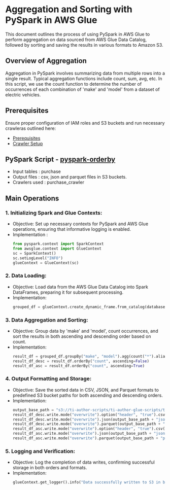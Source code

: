 # Aggregation and Sorting with PySpark in AWS Glue

 This document outlines the process of using PySpark in AWS Glue to perform aggregation on data sourced from AWS Glue Data Catalog, followed by sorting and saving the results in various formats to Amazon S3.

## Overview of Aggregation

Aggregation in PySpark involves summarizing data from multiple rows into a single result. Typical aggregation functions include count, sum, avg, etc. In this script, we use the count function to determine the number of occurrences of each combination of 'make' and 'model' from a dataset of electric vehicles.

## Prerequisites

Ensure proper configuration of IAM roles and S3 buckets and run necessary crawleras outlined here:

* [Prerequisites]((/prerequisites.md)) 
* [Crawler Setup](/aws-glue-crawler.md)

##  PySpark Script - [pyspark-orderby](../glue-code/ti-pyspark-orderby.py)
- Input tables          : purchase
- Output files          : csv, json and parquet files in S3 buckets.
- Crawlers used         : purchase_crawler

## Main Operations
### 1. Initializing Spark and Glue Contexts:
* Objective: Set up necessary contexts for PySpark and AWS Glue operations, ensuring that informative logging is enabled.
* Implementation :
  ```python
  from pyspark.context import SparkContext
  from awsglue.context import GlueContext
  sc = SparkContext()
  sc.setLogLevel("INFO")
  glueContext = GlueContext(sc)
  ```
  
### 2. Data Loading:
* Objective: Load data from the AWS Glue Data Catalog into Spark DataFrames, preparing it for subsequent processing.
* Implementation:
  ```python
  grouped_df = glueContext.create_dynamic_frame.from_catalog(database="glue_db", table_name="electric_vehicle_population_data_csv").toDF()
  ```

### 3. Data Aggregation and Sorting:
* Objective: Group data by 'make' and 'model', count occurrences, and sort the results in both ascending and descending order based on count.
* Implementation:
  ```python
  result_df = grouped_df.groupBy("make", "model").agg(count("*").alias("count"))
  result_df_desc = result_df.orderBy("count", ascending=False)
  result_df_asc = result_df.orderBy("count", ascending=True)
  ```
  
### 4. Output Formatting and Storage:
* Objective: Save the sorted data in CSV, JSON, and Parquet formats to predefined S3 bucket paths for both ascending and descending orders.
* Implementation:
  ```python
  output_base_path = "s3://ti-author-scripts/ti-author-glue-scripts/ti-glue-pyspark-scripts-outputs/ti-pyspark-orderby-outputs/"
  result_df_desc.write.mode("overwrite").option("header", "true").csv(output_base_path + "csv/desc/")
  result_df_desc.write.mode("overwrite").json(output_base_path + "json/desc/")
  result_df_desc.write.mode("overwrite").parquet(output_base_path + "parquet/desc/")
  result_df_asc.write.mode("overwrite").option("header", "true").csv(output_base_path + "csv/asc/")
  result_df_asc.write.mode("overwrite").json(output_base_path + "json/asc/")
  result_df_asc.write.mode("overwrite").parquet(output_base_path + "parquet/asc/")

  ```
  
### 5. Logging and Verification:
* Objective: Log the completion of data writes, confirming successful storage in both orders and formats.
* Implementation:
  ```python
  glueContext.get_logger().info("Data successfully written to S3 in both ascending and descending order in CSV, JSON, and Parquet formats.")
  ```
